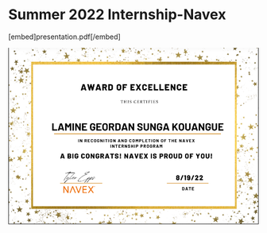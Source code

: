 # Summer 2022 Internship-Navex

[embed]presentation.pdf[/embed]


<img src="certNav.png" alt= "getting started">
